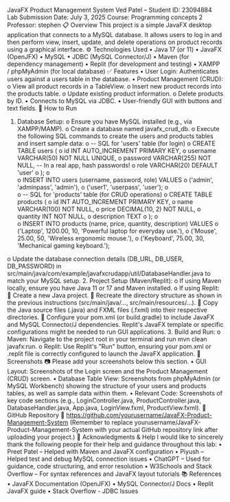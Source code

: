 JavaFX Product Management System
Ved Patel – Student ID: 23094884
Lab Submission Date: July 3, 2025 Course: Programming concepts 2 Professor: stephen
📋 Overview
This project is a simple JavaFX desktop application that connects to a MySQL database. It allows users to log in and then perform view, insert, update, and delete operations on product records using a graphical interface.
⚙️ Technologies Used
•	Java 17 (or 11)
•	JavaFX (OpenJFX)
•	MySQL
•	JDBC (MySQL Connector/J)
•	Maven (for dependency management)
•	Replit (for development and testing)
•	XAMPP / phpMyAdmin (for local database)
✅ Features
•	User Login: Authenticates users against a users table in the database.
•	Product Management (CRUD):
o	View all product records in a TableView.
o	Insert new product records into the products table.
o	Update existing product information.
o	Delete products by ID.
•	Connects to MySQL via JDBC.
•	User-friendly GUI with buttons and text fields.
🚀 How to Run
1.	Database Setup:
o	Ensure you have MySQL installed (e.g., via XAMPP/MAMP).
o	Create a database named javafx_crud_db.
o	Execute the following SQL commands to create the users and products tables and insert sample data:
o	-- SQL for 'users' table (for login)
o	CREATE TABLE users (
o	    id INT AUTO_INCREMENT PRIMARY KEY,
o	    username VARCHAR(50) NOT NULL UNIQUE,
o	    password VARCHAR(255) NOT NULL, -- In a real app, hash passwords!
o	    role VARCHAR(20) DEFAULT 'user'
o	);
o	
o	INSERT INTO users (username, password, role) VALUES
o	('admin', 'adminpass', 'admin'),
o	('user1', 'userpass', 'user');
o	
o	-- SQL for 'products' table (for CRUD operations)
o	CREATE TABLE products (
o	    id INT AUTO_INCREMENT PRIMARY KEY,
o	    name VARCHAR(100) NOT NULL,
o	    price DECIMAL(10, 2) NOT NULL,
o	    quantity INT NOT NULL,
o	    description TEXT
o	);
o	
o	INSERT INTO products (name, price, quantity, description) VALUES
o	('Laptop', 1200.00, 10, 'Powerful laptop for everyday use.'),
o	('Mouse', 25.00, 50, 'Wireless ergonomic mouse.'),
o	('Keyboard', 75.00, 30, 'Mechanical gaming keyboard.');

o	Update the database connection details (DB_URL, DB_USER, DB_PASSWORD) in src/main/java/com/example/javafxcrudapp/util/DatabaseHandler.java to match your MySQL setup.
2.	Project Setup (Maven/Replit):
o	If using Maven locally, ensure you have Java 11 or 17 and Maven installed.
o	If using Replit:
	Create a new Java project.
	Recreate the directory structure as shown in the previous instructions (src/main/java/..., src/main/resources/...).
	Copy the Java source files (.java) and FXML files (.fxml) into their respective directories.
	Configure your pom.xml (or build.gradle) to include JavaFX and MySQL Connector/J dependencies. Replit's JavaFX template or specific configurations might be needed to run GUI applications.
3.	Build and Run:
o	Maven: Navigate to the project root in your terminal and run mvn clean javafx:run.
o	Replit: Use Replit's "Run" button, ensuring your pom.xml or .replit file is correctly configured to launch the JavaFX application.
📸 Screenshots
📷 Please add your screenshots below this section.
•	GUI Layout: Screenshots of the Login screen and the Product Management (CRUD) screen.
•	Database Table View: Screenshots from phpMyAdmin (or MySQL Workbench) showing the structure of your users and products tables, as well as sample data within them.
•	Relevant Code: Screenshots of key code sections (e.g., LoginController.java, ProductController.java, DatabaseHandler.java, App.java, LoginView.fxml, ProductView.fxml).
🔗 GitHub Repository
🔗 https://github.com/yourusername/JavaFX-Product-Management-System (Remember to replace yourusername/JavaFX-Product-Management-System with your actual GitHub repository link after uploading your project.)
🙏 Acknowledgments & Help
I would like to sincerely thank the following people for their help and guidance throughout this lab:
•	Preet Patel – Helped with Maven and JavaFX configuration
•	Piyush – Helped test and debug MySQL connection issues
•	ChatGPT – Used for guidance, code structuring, and error resolution
•	W3Schools and Stack Overflow – For syntax references and JavaFX layout tutorials
📚 References
•	JavaFX Documentation (OpenJFX)
•	MySQL Connector/J Docs
•	Replit JavaFX guide
•	Stack Overflow - JDBC Issues

